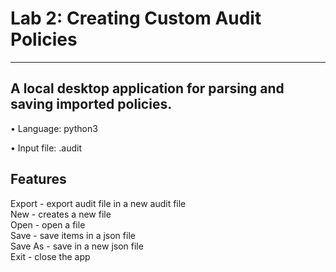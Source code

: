 # Lab 2: Creating Custom Audit Policies
----------------------------------------------------------------------
## A local desktop application for parsing and saving imported policies.

• Language: python3

• Input file: .audit


## Features  

Export - export audit file in a new audit file <br />
New - creates a new file <br />
Open - open a file <br />
Save - save items in a json file <br />
Save As - save in a new json file <br />
Exit - close the app <br />
